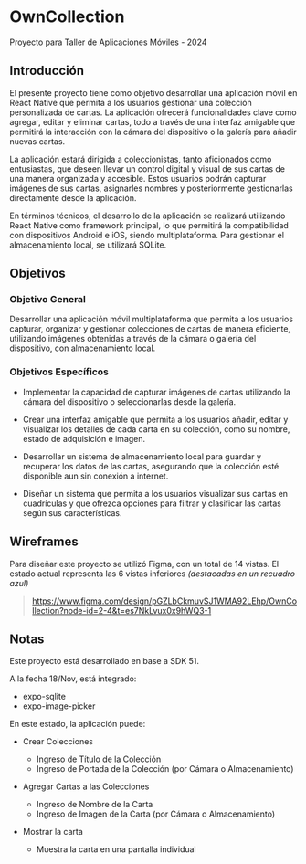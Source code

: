 # OwnCollection
Proyecto para Taller de Aplicaciones Móviles - 2024

## Introducción

El presente proyecto tiene como objetivo desarrollar una aplicación móvil en React Native que permita a los usuarios gestionar una colección personalizada de cartas. La aplicación ofrecerá funcionalidades clave como agregar, editar y eliminar cartas, todo a través de una interfaz amigable que permitirá la interacción con la cámara del dispositivo o la galería para añadir nuevas cartas.

La aplicación estará dirigida a coleccionistas, tanto aficionados como entusiastas, que deseen llevar un control digital y visual de sus cartas de una manera organizada y accesible. Estos usuarios podrán capturar imágenes de sus cartas, asignarles nombres y posteriormente gestionarlas directamente desde la aplicación.

En términos técnicos, el desarrollo de la aplicación se realizará utilizando React Native como framework principal, lo que permitirá la compatibilidad con dispositivos Android e iOS, siendo multiplataforma. Para gestionar el almacenamiento local, se utilizará SQLite.


## Objetivos
### Objetivo General

Desarrollar una aplicación móvil multiplataforma que permita a los usuarios capturar, organizar y gestionar colecciones de cartas de manera eficiente, utilizando imágenes obtenidas a través de la cámara o galería del dispositivo, con almacenamiento local.

### Objetivos Específicos

- Implementar la capacidad de capturar imágenes de cartas utilizando la cámara del dispositivo o seleccionarlas desde la galería.

- Crear una interfaz amigable que permita a los usuarios añadir, editar y visualizar los detalles de cada carta en su colección, como su nombre, estado de adquisición e imagen.

- Desarrollar un sistema de almacenamiento local para guardar y recuperar los datos de las cartas, asegurando que la colección esté disponible aun sin conexión a internet.

- Diseñar un sistema que permita a los usuarios visualizar sus cartas en cuadrículas y que ofrezca opciones para filtrar y clasificar las cartas según sus características.

## Wireframes

Para diseñar este proyecto se utilizó Figma, con un total de 14 vistas. El estado actual representa las 6 vistas inferiores _(destacadas en un recuadro azul)_

> https://www.figma.com/design/pGZLbCkmuvSJ1WMA92LEhp/OwnCollection?node-id=2-4&t=es7NkLvux0x9hWQ3-1

## Notas

Este proyecto está desarrollado en base a SDK 51.

A la fecha 18/Nov, está integrado:

- expo-sqlite
- expo-image-picker

En este estado, la aplicación puede:

- Crear Colecciones
    - Ingreso de Título de la Colección
    - Ingreso de Portada de la Colección (por Cámara o Almacenamiento)

- Agregar Cartas a las Colecciones
    - Ingreso de Nombre de la Carta
    - Ingreso de Imagen de la Carta (por Cámara o Almacenamiento)

- Mostrar la carta
    - Muestra la carta en una pantalla individual